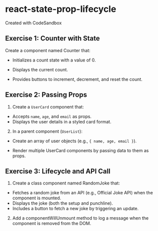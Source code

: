 # react-state-prop-lifecycle

Created with CodeSandbox

## Exercise 1: Counter with State

Create a component named Counter that:

- Initializes a count state with a value of 0.

- Displays the current count.

- Provides buttons to increment, decrement, and reset the count.

## Exercise 2: Passing Props

1. Create a `UserCard` component that:

- Accepts `name`, `age`, and `email` as props.
- Displays the user details in a styled card format.

2. In a parent component (`UserList`):

- Create an array of user objects (e.g., `{ name, age, email }`).

- Render multiple UserCard components by passing data to them as props.

## Exercise 3: Lifecycle and API Call

1. Create a class component named RandomJoke that:

- Fetches a random joke from an API (e.g., Official Joke API) when the component is mounted.
- Displays the joke (both the setup and punchline).
- Includes a button to fetch a new joke by triggering an update.

2. Add a componentWillUnmount method to log a message when the component is removed from the DOM.
